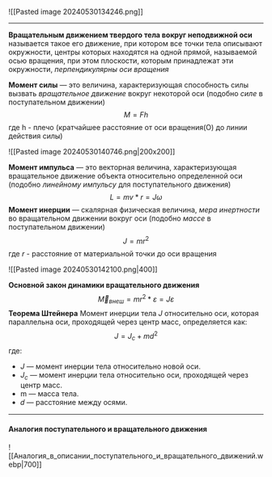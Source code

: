 ![[Pasted image 20240530134246.png]]

---
**Вращательным движением твердого тела вокруг неподвижной оси** называется такое его движение, при котором все точки тела описывают окружности, центры которых находятся на одной прямой, называемой осью вращения, при этом плоскости, которым принадлежат эти окружности, *перпендикулярны оси вращения* 

**Момент силы** — это величина, характеризующая способность силы вызвать *вращательное движение* вокруг некоторой оси (подобно *силе* в поступательном движении)$$M = Fh$$где h - плечо (кратчайшее расстояние от оси вращения(О) до линии действия силы)

![[Pasted image 20240530140746.png|200x200]]

**Момент импульса** — это векторная величина, характеризующая вращательное движение объекта относительно определенной оси (подобно *линейному импульсу* для поступательного движения) $$L = mv * r = J\omega$$
**Момент инерции** — скалярная физическая величина, *мера инертности* во вращательном движении вокруг оси (подобно *массе* в поступательном движении)$$J = mr^2$$где $r$ - расстояние от материальной точки до оси вращения

![[Pasted image 20240530142100.png|400]]

**Основной закон динамики вращательного движения**$$\vec{M}_{внеш} = mr^2 * \varepsilon = J\varepsilon$$
**Теорема Штейнера**
Момент инерции тела $J$ относительно оси, которая параллельна оси, проходящей через центр масс, определяется как: $$J = J_{c} + md^2$$
где:

- $J$ — момент инерции тела относительно новой оси.
- $J_c$​ — момент инерции тела относительно оси, проходящей через центр масс.
- m — масса тела.
- 𝑑 — расстояние между осями.

---
#### Аналогия поступательного и вращательного движения

![[Аналогия_в_описании_поступательного_и_вращательного_движений.webp|700]]


